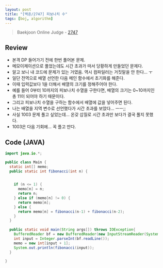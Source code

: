 ```yaml
---
layout: post
title: "[백준/2747] 피보나치 수"
tags: [boj, algorithm]
---
```

> Baekjoon Online Judge - [2747](https://www.acmicpc.net/problem/2747)

## Review
* 본격 DP 들어가기 전에 한번 풀어본 문제.
* 메모이제이션으로 풀었는데도 시간 초과가 떠서 당황하게 만들었던 문제다.
* 알고 보니 내 코드에 문제가 있는 거였음. 역시 컴파일러는 거짓말을 안 한다... ㅜ
* 일단 전역으로 배열 선언한 다음 메인 함수에서 초기화를 해준다.
* 이때 입력값보다 1을 더해서 배열의 크기를 정해주어야 한다.
* 예를 들어 0부터 10까지의 피보나치 수열을 구한다면, 배열의 크기는 0~10까지인 총 11이 되어야 하기 때문이다.
* 그리고 피보나치 수열을 구하는 함수에서 배열에 값을 넣어주면 된다.
* 나는 배열을 지역 변수로 선언했다가 시간 초과를 보았다... ㅡㅡ;;
* 사실 1003 문제 풀고 싶었는데... 온갖 삽질로 시간 초과만 보다가 결국 풀지 못했다.
* 1003은 다음 기회에... 꼭 플고 만다.

## Code (JAVA)
```java
import java.io.*;

public class Main {
  static int[] memo;
  public static int fibonacci(int n) {
    

    if (n <= 1) {
      memo[n] = n;
      return n;
    } else if (memo[n] != 0) {
      return memo[n];
    } else {
      return memo[n] = fibonacci(n-1) + fibonacci(n-2);
    }
  }
  
  public static void main(String args[]) throws IOException{
    BufferedReader bf = new BufferedReader(new InputStreamReader(System.in));
    int input = Integer.parseInt(bf.readLine());
    memo = new int[input + 1];
    System.out.println(fibonacci(input));
  }
  
}
```